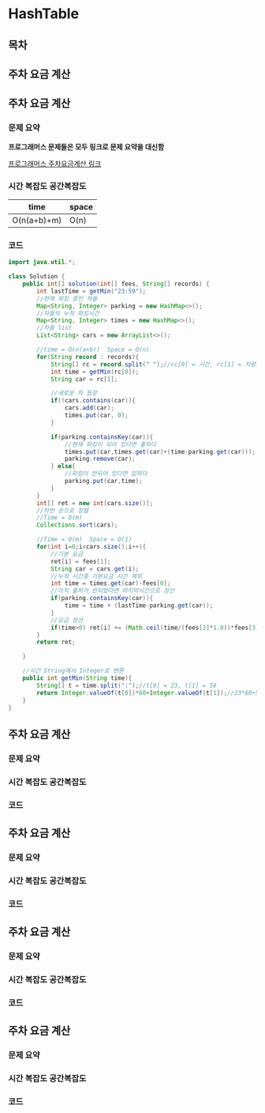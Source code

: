 # HashTable

## 목차
## 주차 요금 계산




## 주차 요금 계산
### 문제 요약
**프로그래머스 문제들은 모두 링크로 문제 요약을 대신함**

[프로그래머스 주차요금계산 링크](https://programmers.co.kr/learn/courses/30/lessons/92341?language=java)


### 시간 복잡도 공간복잡도
| time | space |
|------|-------|
| O(n(a+b)+m) | O(n)  |


### 코드
```java
import java.util.*;

class Solution {
    public int[] solution(int[] fees, String[] records) {
        int lastTime = getMin("23:59");
        //현재 파킹 중인 차들
        Map<String, Integer> parking = new HashMap<>();
        //차들의 누적 파킹시간
        Map<String, Integer> times = new HashMap<>();
        //차들 list
        List<String> cars = new ArrayList<>();

        //time = O(n(a+b))  Space = O(n)
        for(String record : records){
            String[] rc = record.split(" ");//rc[0] = 시간, rc[1] = 차량 번호, rc[2] = 출입여부
            int time = getMin(rc[0]);
            String car = rc[1];

            //새로운 차 등장
            if(!cars.contains(car)){
                cars.add(car);
                times.put(car, 0);
            }

            if(parking.containsKey(car)){
                //현재 파킹이 되어 있다면 출차다
                times.put(car,times.get(car)+(time-parking.get(car)));
                parking.remove(car);
            } else{
                //파킹이 안되어 있다면 입차다
                parking.put(car,time);
            }
        }
        int[] ret = new int[cars.size()];
        //차번 순으로 정렬
        //Time = O(m)
        Collections.sort(cars);

        //Time = O(m)  Space = O(1)
        for(int i=0;i<cars.size();i++){
            //기본 요금
            ret[i] = fees[1];
            String car = cars.get(i);
            //누적 시간중 기본요금 시간 제외
            int time = times.get(car)-fees[0];
            //아직 출차가 안되었다면 마지막시간으로 정산
            if(parking.containsKey(car)){
                time = time + (lastTime-parking.get(car));
            }
            //요금 정산
            if(time>0) ret[i] += (Math.ceil(time/(fees[2]*1.0))*fees[3]);
        }
        return ret;

    }

    //시간 String에서 Integer로 변환
    public int getMin(String time){
        String[] t = time.split(":");//t[0] = 23, t[1] = 59
        return Integer.valueOf(t[0])*60+Integer.valueOf(t[1]);//23*60+59
    }
}
```






## 주차 요금 계산
### 문제 요약

### 시간 복잡도 공간복잡도

### 코드





## 주차 요금 계산
### 문제 요약

### 시간 복잡도 공간복잡도

### 코드





## 주차 요금 계산
### 문제 요약

### 시간 복잡도 공간복잡도

### 코드







## 주차 요금 계산
### 문제 요약

### 시간 복잡도 공간복잡도

### 코드